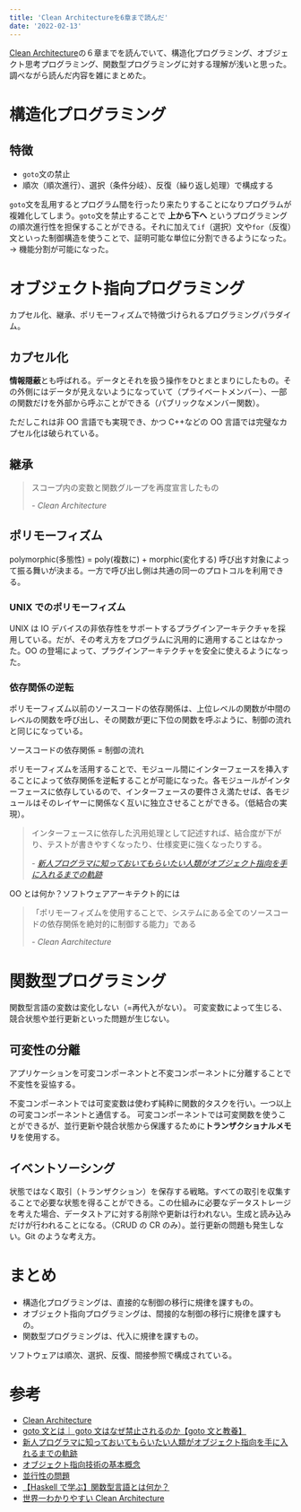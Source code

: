 ```yaml
---
title: 'Clean Architectureを6章まで読んだ'
date: '2022-02-13'
---
```


[Clean Architecture](https://www.amazon.co.jp/Clean-Architecture-%E9%81%94%E4%BA%BA%E3%81%AB%E5%AD%A6%E3%81%B6%E3%82%BD%E3%83%95%E3%83%88%E3%82%A6%E3%82%A7%E3%82%A2%E3%81%AE%E6%A7%8B%E9%80%A0%E3%81%A8%E8%A8%AD%E8%A8%88-Robert-C-Martin/dp/4048930656)の６章までを読んでいて、構造化プログラミング、オブジェクト思考プログラミング、関数型プログラミングに対する理解が浅いと思った。調べながら読んだ内容を雑にまとめた。

# 構造化プログラミング

## 特徴

- `goto`文の禁止
- 順次（順次進行）、選択（条件分岐）、反復（繰り返し処理）で構成する

`goto`文を乱用するとプログラム間を行ったり来たりすることになりプログラムが複雑化してしまう。`goto`文を禁止することで **上から下へ** というプログラミングの順次進行性を担保することができる。それに加えて`if`（選択）文や`for`（反復）文といった制御構造を使うことで、証明可能な単位に分割できるようになった。→ 機能分割が可能になった。

# オブジェクト指向プログラミング

カプセル化、継承、ポリモーフィズムで特徴づけられるプログラミングパラダイム。

## カプセル化

**情報隠蔽**とも呼ばれる。データとそれを扱う操作をひとまとまりにしたもの。その外側にはデータが見えないようになっていて（プライベートメンバー）、一部の関数だけを外部から呼ぶことができる（パブリックなメンバー関数）。

ただしこれは非 OO 言語でも実現でき、かつ C++などの OO 言語では完璧なカプセル化は破られている。

## 継承

> スコープ内の変数と関数グループを再度宣言したもの
>
> _- Clean Architecture_

## ポリモーフィズム

polymorphic(多態性) = poly(複数に) + morphic(変化する)
呼び出す対象によって振る舞いが決まる。一方で呼び出し側は共通の同一のプロトコルを利用できる。

### UNIX でのポリモーフィズム

UNIX は IO デバイスの非依存性をサポートするプラグインアーキテクチャを採用している。だが、その考え方をプログラムに汎用的に適用することはなかった。OO の登場によって、プラグインアーキテクチャを安全に使えるようになった。

<!-- なんで安全になった？ -->

### 依存関係の逆転

ポリモーフィズム以前のソースコードの依存関係は、上位レベルの関数が中間のレベルの関数を呼び出し、その関数が更に下位の関数を呼ぶように、制御の流れと同じになっている。

ソースコードの依存関係 = 制御の流れ

ポリモーフィズムを活用することで、モジュール間にインターフェースを挿入することによって依存関係を逆転することが可能になった。各モジュールがインターフェースに依存しているので、インターフェースの要件さえ満たせば、各モジュールはそのレイヤーに関係なく互いに独立させることができる。（低結合の実現）。

> インターフェースに依存した汎用処理として記述すれば、結合度が下がり、テストが書きやすくなったり、仕様変更に強くなったりする。
>
> _- [新人プログラマに知っておいてもらいたい人類がオブジェクト指向を手に入れるまでの軌跡](https://qiita.com/hirokidaichi/items/591ad96ab12938878fe1)_

OO とは何か？ソフトウェアアーキテクト的には

> 「ポリモーフィズムを使用することで、システムにある全てのソースコードの依存関係を絶対的に制御する能力」である
>
> _- Clean Aarchitecture_

# 関数型プログラミング

関数型言語の変数は変化しない（=再代入がない）。
可変変数によって生じる、競合状態や並行更新といった問題が生じない。

## 可変性の分離

アプリケーションを可変コンポーネントと不変コンポーネントに分離することで不変性を妥協する。

不変コンポーネントでは可変変数は使わず純粋に関数的タスクを行い。一つ以上の可変コンポーネントと通信する。
可変コンポーネントでは可変関数を使うことができるが、並行更新や競合状態から保護するために**トランザクショナルメモリ**を使用する。

## イベントソーシング

状態ではなく取引（トランザクション）を保存する戦略。すべての取引を収集することで必要な状態を得ることができる。この仕組みに必要なデータストレージを考えた場合、データストアに対する削除や更新は行われない。生成と読み込みだけが行われることになる。（CRUD の CR のみ）。並行更新の問題も発生しない。Git のような考え方。

# まとめ

- 構造化プログラミングは、直接的な制御の移行に規律を課すもの。
- オブジェクト指向プログラミングは、間接的な制御の移行に規律を課すもの。
- 関数型プログラミングは、代入に規律を課すもの。

ソフトウェアは順次、選択、反復、間接参照で構成されている。

# 参考

- [Clean Architecture](https://www.amazon.co.jp/Clean-Architecture-%E9%81%94%E4%BA%BA%E3%81%AB%E5%AD%A6%E3%81%B6%E3%82%BD%E3%83%95%E3%83%88%E3%82%A6%E3%82%A7%E3%82%A2%E3%81%AE%E6%A7%8B%E9%80%A0%E3%81%A8%E8%A8%AD%E8%A8%88-Robert-C-Martin/dp/4048930656)
- [goto 文とは｜ goto 文はなぜ禁止されるのか【goto 文と教養】](https://marycore.jp/coding/why-goto-statement-is-bad/#goto%E6%96%87%20%E4%B8%8D%E8%A6%81%E8%AB%96)
- [新人プログラマに知っておいてもらいたい人類がオブジェクト指向を手に入れるまでの軌跡](https://qiita.com/hirokidaichi/items/591ad96ab12938878fe1)
- [オブジェクト指向技術の基本概念](https://www.ogis-ri.co.jp/otc/hiroba/technical/concept.html)
- [並行性の問題](https://www.ibm.com/docs/ja/db2/11.1?topic=design-concurrency-issues)
- [【Haskell で学ぶ】関数型言語とは何か？](https://zenn.dev/masahiro_toba/books/a808e953a39110/viewer/33a367)
- [世界一わかりやすい Clean Architecture](https://www.nuits.jp/entry/easiest-clean-architecture-2019-09)
